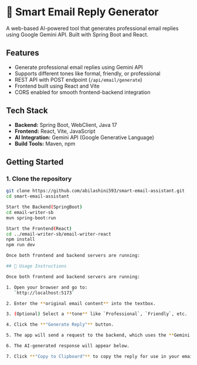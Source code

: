 # 📧 Smart Email Reply Generator
A web-based AI-powered tool that generates professional email replies using Google Gemini API. Built with Spring Boot and React.

## Features
- Generate professional email replies using Gemini API
- Supports different tones like formal, friendly, or professional
- REST API with POST endpoint (`/api/email/generate`)
- Frontend built using React and Vite
- CORS enabled for smooth frontend-backend integration

## Tech Stack
- **Backend:** Spring Boot, WebClient, Java 17
- **Frontend:** React, Vite, JavaScript
- **AI Integration:** Gemini API (Google Generative Language)
- **Build Tools:** Maven, npm

## Getting Started

### 1. Clone the repository
```bash
git clone https://github.com/abilashini593/smart-email-assistant.git
cd smart-email-assistant

Start the Backend(SpringBoot)
cd email-writer-sb
mvn spring-boot:run

Start the Frontend(React)
cd ../email-writer-sb/email-writer-react
npm install
npm run dev

Once both frontend and backend servers are running:

## 🚀 Usage Instructions

Once both frontend and backend servers are running:

1. Open your browser and go to:  
   `http://localhost:5173`

2. Enter the **original email content** into the textbox.

3. (Optional) Select a **tone** like `Professional`, `Friendly`, etc.

4. Click the **"Generate Reply"** button.

5. The app will send a request to the backend, which uses the **Gemini API** to generate a smart reply.

6. The AI-generated response will appear below.

7. Click **"Copy to Clipboard"** to copy the reply for use in your email.
